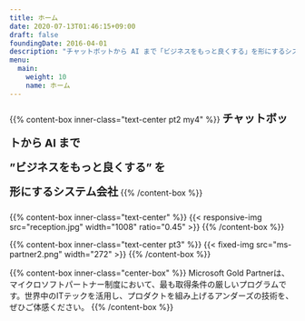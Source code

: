 ```yaml
---
title: ホーム
date: 2020-07-13T01:46:15+09:00
draft: false
foundingDate: 2016-04-01
description: "チャットボットから AI まで「ビジネスをもっと良くする」を形にするシステム会社"
menu:
  main:
    weight: 10
    name: ホーム
---
```


{{% content-box inner-class="text-center pt2 my4" %}}
<b STYLE="font-size: 1.2rem; line-height:2.7rem">チャットボットから AI まで</br>
”ビジネスをもっと良くする” を</br>
形にするシステム会社</b>
{{% /content-box %}}

{{% content-box inner-class="text-center" %}}
{{< responsive-img src="reception.jpg" width="1008" ratio="0.45" >}}
{{% /content-box %}}

{{% content-box inner-class="text-center pt3" %}}
{{< fixed-img  src="ms-partner2.png" width="272" >}}
{{% /content-box %}}

{{% content-box inner-class="center-box" %}}
Microsoft Gold Partnerは、マイクロソフトパートナー制度において、最も取得条件の厳しいプログラムです。世界中のITテックを活用し、プロダクトを組み上げるアンダーズの技術を、ぜひご体感ください。
{{% /content-box %}}
